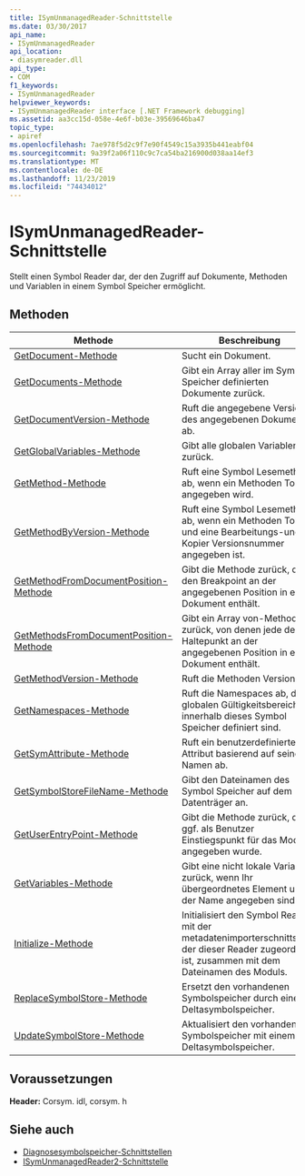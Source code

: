 ```yaml
---
title: ISymUnmanagedReader-Schnittstelle
ms.date: 03/30/2017
api_name:
- ISymUnmanagedReader
api_location:
- diasymreader.dll
api_type:
- COM
f1_keywords:
- ISymUnmanagedReader
helpviewer_keywords:
- ISymUnmanagedReader interface [.NET Framework debugging]
ms.assetid: aa3cc15d-058e-4e6f-b03e-39569646ba47
topic_type:
- apiref
ms.openlocfilehash: 7ae978f5d2c9f7e90f4549c15a3935b441eabf04
ms.sourcegitcommit: 9a39f2a06f110c9c7ca54ba216900d038aa14ef3
ms.translationtype: MT
ms.contentlocale: de-DE
ms.lasthandoff: 11/23/2019
ms.locfileid: "74434012"
---
```

# <a name="isymunmanagedreader-interface"></a>ISymUnmanagedReader-Schnittstelle
Stellt einen Symbol Reader dar, der den Zugriff auf Dokumente, Methoden und Variablen in einem Symbol Speicher ermöglicht.  
  
## <a name="methods"></a>Methoden  
  
|Methode|Beschreibung|  
|------------|-----------------|  
|[GetDocument-Methode](../../../../docs/framework/unmanaged-api/diagnostics/isymunmanagedreader-getdocument-method.md)|Sucht ein Dokument.|  
|[GetDocuments-Methode](../../../../docs/framework/unmanaged-api/diagnostics/isymunmanagedreader-getdocuments-method.md)|Gibt ein Array aller im Symbol Speicher definierten Dokumente zurück.|  
|[GetDocumentVersion-Methode](../../../../docs/framework/unmanaged-api/diagnostics/isymunmanagedreader-getdocumentversion-method.md)|Ruft die angegebene Version des angegebenen Dokuments ab.|  
|[GetGlobalVariables-Methode](../../../../docs/framework/unmanaged-api/diagnostics/isymunmanagedreader-getglobalvariables-method.md)|Gibt alle globalen Variablen zurück.|  
|[GetMethod-Methode](../../../../docs/framework/unmanaged-api/diagnostics/isymunmanagedreader-getmethod-method.md)|Ruft eine Symbol Lesemethode ab, wenn ein Methoden Token angegeben wird.|  
|[GetMethodByVersion-Methode](../../../../docs/framework/unmanaged-api/diagnostics/isymunmanagedreader-getmethodbyversion-method.md)|Ruft eine Symbol Lesemethode ab, wenn ein Methoden Token und eine Bearbeitungs-und Kopier Versionsnummer angegeben ist.|  
|[GetMethodFromDocumentPosition-Methode](../../../../docs/framework/unmanaged-api/diagnostics/isymunmanagedreader-getmethodfromdocumentposition-method.md)|Gibt die Methode zurück, die den Breakpoint an der angegebenen Position in einem Dokument enthält.|  
|[GetMethodsFromDocumentPosition-Methode](../../../../docs/framework/unmanaged-api/diagnostics/isymunmanagedreader-getmethodsfromdocumentposition-method.md)|Gibt ein Array von-Methoden zurück, von denen jede den Haltepunkt an der angegebenen Position in einem Dokument enthält.|  
|[GetMethodVersion-Methode](../../../../docs/framework/unmanaged-api/diagnostics/isymunmanagedreader-getmethodversion-method.md)|Ruft die Methoden Version ab.|  
|[GetNamespaces-Methode](../../../../docs/framework/unmanaged-api/diagnostics/isymunmanagedreader-getnamespaces-method.md)|Ruft die Namespaces ab, die im globalen Gültigkeitsbereich innerhalb dieses Symbol Speicher definiert sind.|  
|[GetSymAttribute-Methode](../../../../docs/framework/unmanaged-api/diagnostics/isymunmanagedreader-getsymattribute-method.md)|Ruft ein benutzerdefiniertes Attribut basierend auf seinem Namen ab.|  
|[GetSymbolStoreFileName-Methode](../../../../docs/framework/unmanaged-api/diagnostics/isymunmanagedreader-getsymbolstorefilename-method.md)|Gibt den Dateinamen des Symbol Speicher auf dem Datenträger an.|  
|[GetUserEntryPoint-Methode](../../../../docs/framework/unmanaged-api/diagnostics/isymunmanagedreader-getuserentrypoint-method.md)|Gibt die Methode zurück, die ggf. als Benutzer Einstiegspunkt für das Modul angegeben wurde.|  
|[GetVariables-Methode](../../../../docs/framework/unmanaged-api/diagnostics/isymunmanagedreader-getvariables-method.md)|Gibt eine nicht lokale Variable zurück, wenn Ihr übergeordnetes Element und der Name angegeben sind.|  
|[Initialize-Methode](../../../../docs/framework/unmanaged-api/diagnostics/isymunmanagedreader-initialize-method.md)|Initialisiert den Symbol Reader mit der metadatenimporterschnittstelle, der dieser Reader zugeordnet ist, zusammen mit dem Dateinamen des Moduls.|  
|[ReplaceSymbolStore-Methode](../../../../docs/framework/unmanaged-api/diagnostics/isymunmanagedreader-replacesymbolstore-method.md)|Ersetzt den vorhandenen Symbolspeicher durch einen Deltasymbolspeicher.|  
|[UpdateSymbolStore-Methode](../../../../docs/framework/unmanaged-api/diagnostics/isymunmanagedreader-updatesymbolstore-method.md)|Aktualisiert den vorhandenen Symbolspeicher mit einem Deltasymbolspeicher.|  
  
## <a name="requirements"></a>Voraussetzungen  
 **Header:** Corsym. idl, corsym. h  
  
## <a name="see-also"></a>Siehe auch

- [Diagnosesymbolspeicher-Schnittstellen](../../../../docs/framework/unmanaged-api/diagnostics/diagnostics-symbol-store-interfaces.md)
- [ISymUnmanagedReader2-Schnittstelle](../../../../docs/framework/unmanaged-api/diagnostics/isymunmanagedreader2-interface.md)
